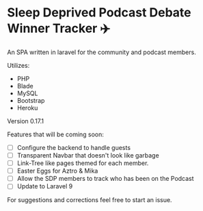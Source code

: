 # Sleep Deprived Podcast Debate Winner Tracker :airplane:
An SPA written in laravel for the community and podcast members.

Utilizes: 
- PHP
- Blade
- MySQL
- Bootstrap
- Heroku

Version 0.17.1

Features that will be coming soon:

- [ ] Configure the backend to handle guests 
- [ ] Transparent Navbar that doesn't look like garbage
- [ ] Link-Tree like pages themed for each member.
- [ ] Easter Eggs for Aztro & Mika
- [ ] Allow the SDP members to track who has been on the Podcast
- [ ] Update to Laravel 9

For suggestions and corrections feel free to start an issue.
